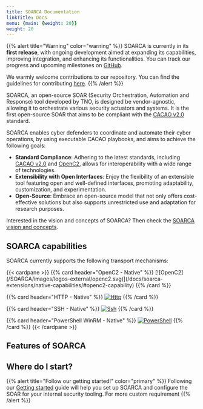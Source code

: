 ```yaml
---
title: SOARCA Documentation
linkTitle: Docs
menu: {main: {weight: 20}}
weight: 20
---
```



{{% alert title="Warning" color="warning" %}}
SOARCA is currently in its **first release**, with ongoing development aimed at expanding its capabilities, improving integration, and enhancing its functionalities. You can track our progress and upcoming milestones on [GitHub](https://github.com/COSSAS/SOARCA/milestones).

We warmly welcome contributions to our repository. You can find the guidelines for contributing [here](/docs/contribution-guidelines).
{{% /alert %}}

SOARCA, an open-source SOAR (Security Orchestration, Automation and Response) tool developed by TNO, is designed be vendor-agnostic, allowing it to orchestrate various security actuators and systems. It is the first open-source SOAR that aims to be compliant with the [CACAO v2.0](https://docs.oasis-open.org/cacao/security-playbooks/v2.0/security-playbooks-v2.0.html) standard.

SOARCA enables cyber defenders to coordinate and automate their cyber operations, by using executable CACAO playbooks, and aims to achieve the following goals:

- **Standard Compliance**: Adhering to the latest standards, including [CACAO v2.0](https://docs.oasis-open.org/cacao/security-playbooks/v2.0/security-playbooks-v2.0.html) and [OpenC2](https://openc2.org/), allows for interoperability with a wide range of technologies.
- **Extensibility with Open Interfaces**: Enjoy the flexibility of an extensible tool featuring open and well-defined interfaces, promoting adaptability, customization, and experimentation.
- **Open-Source**: Embrace an open-source model that not only offers cost-effective solutions but also supports unrestricted use and adaptation for research purposes.

Interested in the vision and concepts of SOARCA? Then check the [SOARCA vision and concepts](/docs/concepts/).

## SOARCA capabilities

SOARCA currently supports the following transport mechanisms:

<div class="works-well-with">
{{< cardpane >}}
{{% card header="OpenC2 - Native" %}}
[![OpenC2](/SOARCA/images/logos-external/openc2.svg)](/docs/soarca-extensions/native-capabilities/#openc2-capability)
{{% /card %}}

{{% card header="HTTP - Native" %}}
[![Http](/SOARCA/images/logos-external/http.svg)](/docs/soarca-extensions/native-capabilities/#http-api-capability)
{{% /card %}}

{{% card header="SSH - Native" %}}
[![Ssh](/SOARCA/images/logos-external/ssh.svg)](/docs/soarca-extensions/native-capabilities/#ssh-capability)
{{% /card %}}

{{% card header="PowerShell WinRM - Native" %}}
[![PowerShell](/SOARCA/images/logos-external/powershell.svg)](/docs/soarca-extensions/native-capabilities/#powershell-capability)
{{% /card %}}
{{< /cardpane >}}
</div>

## Features of SOARCA

## Where do I start?

{{% alert title="Follow our getting started!" color="primary" %}}
Following our [Getting started](/docs/getting-started/) guide will help you set up SOARCA and configure the SOAR for your internal security tooling. For more custom requirement
{{% /alert %}}
